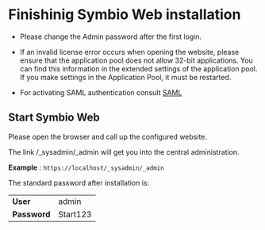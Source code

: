 # Finishinig Symbio Web installation

* Please change the Admin password after the first login.

* If an invalid license error occurs when opening the website, please ensure that the application pool does not allow 32-bit applications. You can find this information in the extended settings of the application pool. If you make settings in the Application Pool, it must be restarted.

* For activating SAML authentication consult [SAML](../SAML/index.html)

## Start Symbio Web

Please open the browser and call up the configured website.

The link /_sysadmin/_admin will get you into the central administration.

**Example** :
``https://localhost/_sysadmin/_admin``

The standard password after installation is:

|   |   |
|---|---|
| **User**  | admin |
| **Password**  | Start123 |
